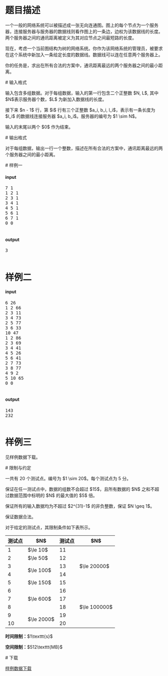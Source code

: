 # 题目描述

<p>一个一般的网络系统可以被描述成一张无向连通图。图上的每个节点为一个服务器，连接服务器与服务器的数据线则看作图上的一条边，边权为该数据线的长度。两个服务器之间的通讯距离被定义为其对应节点之间最短路的长度。</p>
<p>现在，考虑一个当前图结构为树的网络系统。你作为该网络系统的管理员，被要求在这个系统中新加入一条给定长度的数据线。数据线可以连在任意两个服务器上。</p>
<p>你的任务是，求出在所有合法的方案中，通讯距离最远的两个服务器之间的最小距离。</p>
# 输入格式


<p>输入包含多组数据。对于每组数据，输入的第一行包含二个正整数 $N, L$, 其中 $N$表示服务器个数，$L$ 为新加入数据线的长度。</p>
<p>接下来 $n - 1$ 行，第 $i$ 行有三个正整数 $a_i, b_i, l_i$，表示有一条长度为 $l_i$ 的数据线连接服务器 $a_i, b_i$。服务器的编号为 $1 \sim N$。</p>
<p>输入的末尾以两个 $0$ 作为结束。</p>
# 输出格式


<p>对于每组数据，输出一行一个整数，描述在所有合法的方案中，通讯距离最远的两个服务器之间的最小距离。</p>
# 样例一


<h4>input</h4>
<pre>7 1
1 2 1
2 3 1
3 4 1
4 5 1
5 6 1
6 7 1
0 0

</pre>

<h4>output</h4>
<pre>3

</pre>

# 样例二


<h4>input</h4>
<pre>6 26
1 2 66
2 3 11
3 4 73
2 5 77
3 6 33
10 47
1 2 86
2 3 69
3 4 41
4 5 26
5 6 41
2 7 73
3 8 77
4 9 2
5 10 65
0 0

</pre>

<h4>output</h4>
<pre>143
232

</pre>

# 样例三


<p>见样例数据下载。</p>
# 限制与约定


<p>一共有 20 个测试点。编号为 $1 \sim 20$。每个测试点为 5 分。</p>
<p>保证在任一测试点中，数据的组数不会超过 $15$，且所有数据的 $N$ 之和不超过数据范围中标明的 $N$ 的最大值的 $5$ 倍。</p>
<p>保证所有的输入数据均为不超过 $2^{31}-1$ 的非负整数，保证 $N \geq 1$。</p>
<p>保证数据合法。</p>
<p>对于给定的测试点，其限制条件如下表所示。</p>
<div class="table-responsive">
<table class="table table-bordered table-text-center table-vertical-middle"><thead><tr><th>测试点</th>
<th>$N$</th>
<th>测试点</th>
<th>$N$</th>
</tr></thead><tbody><tr><td>1</td><td>$\le 10$</td><td>11</td><td rowspan="5">$\le 20000$</td></tr><tr><td>2</td><td>$\le 50$</td><td>12</td></tr><tr><td>3</td><td rowspan="2">$\le 100$</td><td>13</td></tr><tr><td>4</td><td>14</td></tr><tr><td>5</td><td>$\le 150$</td><td>15</td></tr><tr><td>6</td><td rowspan="3">$\le 600$</td><td>16</td><td rowspan="5">$\le 100000$</td></tr><tr><td>7</td><td>17</td></tr><tr><td>8</td><td>18</td></tr><tr><td>9</td><td rowspan="2">$\le 2000$</td><td>19</td></tr><tr><td>10</td><td>20</td></tr></tbody></table></div>

<p><strong>时间限制：</strong>$1\texttt{s}$</p>
<p><strong>空间限制：</strong>$512\texttt{MB}$</p>
# 下载


<p><a href="/download.php?type=problem&amp;id=298">样例数据下载</a></p>
